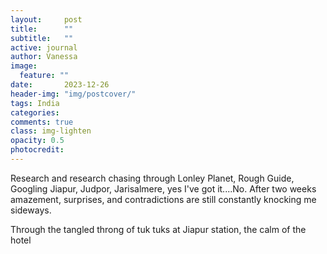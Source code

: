 ```yaml
---
layout:     post
title:      ""
subtitle:   ""
active: journal
author: Vanessa
image:
  feature: ""
date:       2023-12-26 
header-img: "img/postcover/"
tags: India
categories: 
comments: true
class: img-lighten 
opacity: 0.5
photocredit:
---
```


Research and research chasing through Lonley Planet, Rough Guide, 
Googling Jiapur, Judpor, Jarisalmere, yes I've got it....No. After two weeks
amazement, surprises, and contradictions are still constantly knocking 
me sideways. 

Through the tangled throng of tuk tuks at Jiapur station, the calm of the 
hotel 


